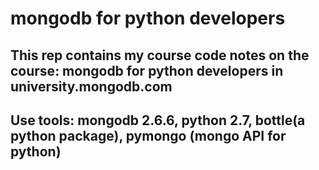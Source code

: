 mongodb for python developers
=============
## This rep contains my course code notes on the course: mongodb for python developers in university.mongodb.com
## Use tools: mongodb 2.6.6, python 2.7, bottle(a python package), pymongo (mongo API for python)
